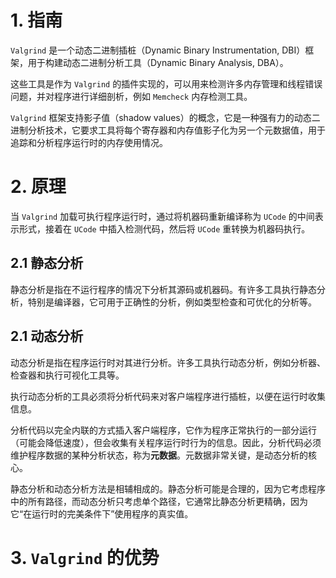 
# 1. 指南

`Valgrind` 是一个动态二进制插桩（Dynamic Binary Instrumentation, DBI）框架，用于构建动态二进制分析工具（Dynamic Binary Analysis, DBA）。

这些工具是作为 `Valgrind` 的插件实现的，可以用来检测许多内存管理和线程错误问题，并对程序进行详细剖析，例如 `Memcheck` 内存检测工具。

`Valgrind` 框架支持影子值（shadow values）的概念，它是一种强有力的动态二进制分析技术，它要求工具将每个寄存器和内存值影子化为另一个元数据值，用于追踪和分析程序运行时的内存使用情况。

# 2. 原理

当 `Valgrind` 加载可执行程序运行时，通过将机器码重新编译称为 `UCode` 的中间表示形式，接着在 `UCode` 中插入检测代码，然后将 `UCode` 重转换为机器码执行。

## 2.1 静态分析

静态分析是指在不运行程序的情况下分析其源码或机器码。有许多工具执行静态分析，特别是编译器，它可用于正确性的分析，例如类型检查和可优化的分析等。

## 2.1 动态分析

动态分析是指在程序运行时对其进行分析。许多工具执行动态分析，例如分析器、检查器和执行可视化工具等。

执行动态分析的工具必须将分析代码来对客户端程序进行插桩，以便在运行时收集信息。

分析代码以完全内联的方式插入客户端程序，它作为程序正常执行的一部分运行（可能会降低速度），但会收集有关程序运行时行为的信息。因此，分析代码必须维护程序数据的某种分析状态，称为**元数据**。元数据非常关键，是动态分析的核心。

静态分析和动态分析方法是相辅相成的。静态分析可能是合理的，因为它考虑程序中的所有路径，而动态分析只考虑单个路径，它通常比静态分析更精确，因为它“在运行时的完美条件下”使用程序的真实值。

# 3. `Valgrind` 的优势

